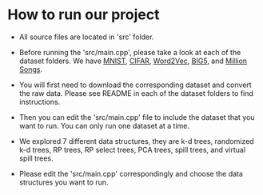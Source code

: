 # How to run our project

* All source files are located in 'src' folder.

* Before running the 'src/main.cpp', please take a look at each of the dataset folders. We have [MNIST](https://github.com/zhenzhai/nearest_neighbor/tree/master/cpp/src/mnist), [CIFAR](https://github.com/zhenzhai/nearest_neighbor/tree/master/cpp/src/cifar), [Word2Vec](https://github.com/zhenzhai/nearest_neighbor/tree/master/cpp/src/w2v), [BIG5](https://github.com/zhenzhai/nearest_neighbor/tree/master/cpp/src/big5), and [Million Songs](https://github.com/zhenzhai/nearest_neighbor/tree/master/cpp/src/songs).

* You will first need to download the corresponding dataset and convert the raw data. Please see README in each of the dataset folders to find instructions.

* Then you can edit the 'src/main.cpp' file to include the dataset that you want to run. You can only run one dataset at a time.

* We explored 7 different data structures, they are k-d trees, randomized k-d trees, RP trees, RP select trees, PCA trees, spill trees, and virtual spill trees.

* Please edit the 'src/main.cpp' correspondingly and choose the data structures you want to run.
